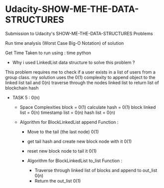 # Udacity-SHOW-ME-THE-DATA-STRUCTURES

Submission to Udacity's SHOW-ME-THE-DATA-STRUCTURES Problems

Run time analysis (Worst Case Big-O Notation) of solution

Get Time Taken to run using : time python <filename>

- Why i used LinkedList data structure to solve this problem ?

This problem requires me to check if a user exists in a list of users from a group class. my solution uses the 0(1) complexity to append object to the linked list tail and 0(n) traverse through the nodes linked list to return list of blockchain hash

- TASK 5 : 0(n)
  - Space Complexities 
    block = 0(1)
    calculate hash = 0(1)
    block linked list = 0(n)
    timestamp list = 0(n)
    hash list = 0(n)

  - Algorithm for BlockLinkedList append Function :

    - Move to the tail (the last node) 0(1)
    - get tail hash and create new block node with it 0(1)
    - reset new block node to tail it 0(1)

    - Algorithm for BlockLinkedList to_list Function :
      - Traverse through linked list of blocks and append to out_list 0(n)
      - Return the out_list 0(1)
